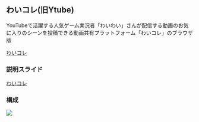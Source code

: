 ## わいコレ(旧Ytube)

YouTubeで活躍する人気ゲーム実況者「わいわい」さんが配信する動画のお気に入りのシーンを投稿できる動画共有プラットフォーム「わいコレ」のブラウザ版

<a href="https://yy-tube.com/" target="_blank">わいコレ</a>

### 説明スライド

<a href="https://speakerdeck.com/mr04vv/waikore-4908b790-4260-4822-9331-19dc39776032" target="_blank">わいコレ</a>

### 構成

<img src=https://user-images.githubusercontent.com/24749358/108680431-34865c00-7531-11eb-8bb4-59ddf481729e.png  width=%>
